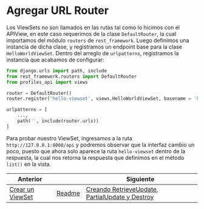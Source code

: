 # Agregar URL Router

Los ViewSets no son llamados en las rutas tal como lo hicimos con el APIView, en este caso requerimos de la clase `DefaultRouter`, la cual importamos del módulo `routers` de `rest_framework`. Luego definimos una instancia de dicha clase, y registramos un endpoint base para la clase `HelloWorldViewSet`. Dentro del arreglo de `urlpatterns`, registramos la instancia que acabamos de configurar:

```py
from django.urls import path, include
from rest_framework.routers import DefaultRouter
from profiles_api import views

router = DefaultRouter()
router.register('hello-viewset', views.HelloWorldViewSet, basename = 'hello-viewset')

urlpatterns = [
    ...,
    path('', include(router.urls))
]
```

Para probar nuestro ViewSet, ingresamos a la ruta `http://127.0.0.1:8000/api` y podremos observar que la interfaz cambio un poco, puesto que ahora solo aparece la ruta `hello-viewset` dentro de la respuesta, la cual nos retorna la respuesta que definimos en el método `list()` en la vista.

| Anterior |                        | Siguiente                                   |
| -------- | ---------------------- | ------------------------------------------- |
| [Crear un ViewSet](15_Crear_ViewSet.md) | [Readme](../README.md) | [Creando RetrieveUpdate, PartialUpdate y Destroy](17_Creando_RetrieveUpdate_PartialUpdate_Destroy.md) |

